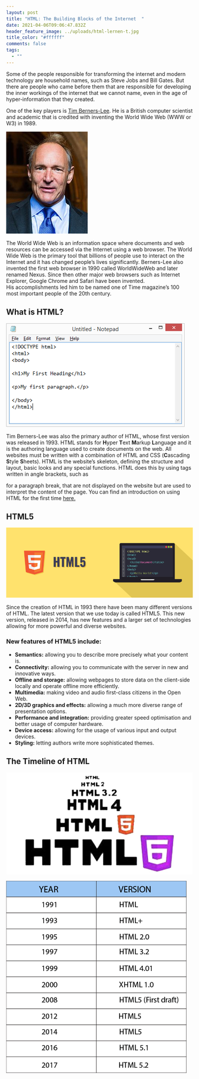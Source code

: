 ```yaml
---
layout: post
title: "HTML: The Building Blocks of the Internet  "
date: 2021-04-06T09:06:47.832Z
header_feature_image: ../uploads/html-lernen-t.jpg
title_color: "#ffffff"
comments: false
tags:
  - ""
---
```

Some of the people responsible for transforming the internet and modern technology are household names, such as Steve Jobs and Bill Gates. But there are people who came before them that are responsible for developing the inner workings of the internet that we cannot name, even in the age of hyper-information that they created. 

One of the key players is [Tim Berners-Lee](https://en.wikipedia.org/wiki/Tim_Berners-Lee). He is a British computer scientist and academic that is credited with inventing the World Wide Web (WWW or W3) in 1989. 

![Tim Berners-Lee ](../uploads/sir_tim_berners-lee_-cropped-.jpeg "Tim Berners-Lee ")


The World Wide Web is an information space where documents and web resources can be accessed via the Internet using a web browser. The World Wide Web is the primary tool that billions of people use to interact on the Internet and it has changed people’s lives significantly. 
Berners-Lee also invented the first web browser in 1990 called WorldWideWeb and later renamed Nexus. Since then other major web browsers such as Internet Explorer, Google Chrome and Safari have been invented.\
His accomplishments led him to be named one of Time magazine’s 100 most important people of the 20th century. 

## What is HTML?

![Example of HTML](../uploads/img_notepad.png "Example of HTML")

Tim Berners-Lee was also the primary author of HTML, whose first version was released in 1993. HTML stands for **H**yper **T**ext **M**arkup **L**anguage and it is the authoring language used to create documents on the web. All websites must be written with a combination of HTML and CSS (**C**ascading **S**tyle **S**heets). HTML is the website’s skeleton, defining the structure and layout, basic looks and any special functions. HTML does this by using tags written in angle brackets, such as <p> for a paragraph break, that are not displayed on the website but are used to interpret the content of the page. 
You can find an introduction on using HTML for the first time [here. ](https://www.w3schools.com/html/)

## HTML5

![HTML5 Logo](../uploads/html-illustration.png "HTML5 Logo")

Since the creation of HTML in 1993 there have been many different versions of HTML. The latest version that we use today is called HTML5. This new version, released in 2014, has new features and a larger set of technologies allowing for more powerful and diverse websites. 

### New features of HTML5 include:

* **Semantics:** allowing you to describe more precisely what your content is.
* **Connectivity:** allowing you to communicate with the server in new and innovative ways.
* **Offline and storage:** allowing webpages to store data on the client-side locally and operate offline more efficiently.
* **Multimedia:** making video and audio first-class citizens in the Open Web.
* **2D/3D graphics and effects:** allowing a much more diverse range of presentation options.
* **Performance and integration:** providing greater speed optimisation and better usage of computer hardware.
* **Device access:** allowing for the usage of various input and output devices.
* **Styling:** letting authors write more sophisticated themes.

## The Timeline of HTML

![Different versions of HTML](../uploads/html-versions.jpg "Different versions of HTML")

![Versions of HTML](../uploads/current-version-of-html-amazewebtech.png "Versions of HTML")